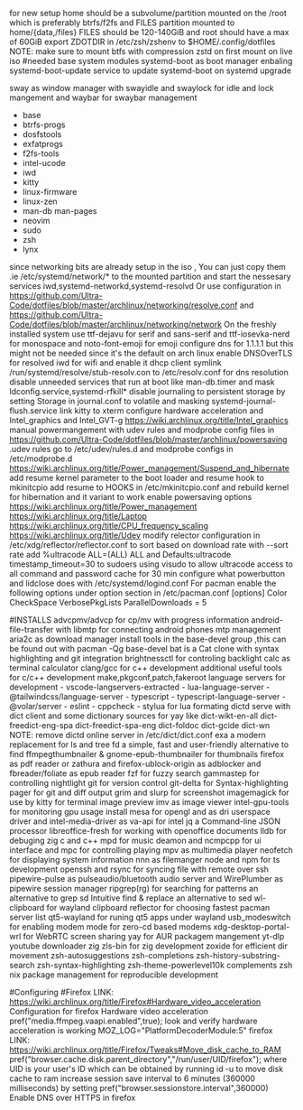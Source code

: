 for new setup home should be a subvolume/partition mounted on the /root which is preferably btrfs/f2fs
and FILES partition mounted to home/{data,/files} FILES should be 120-140GiB and root should have a max of 60GiB
export ZDOTDIR in /etc/zsh/zshenv to $HOME/.config/dotfiles
NOTE: make sure to mount btfs with compression zstd on first mount on live iso
#needed base system modules
systemd-boot as boot manager
enbaling systemd-boot-update service to update systemd-boot on systemd upgrade

sway as window manager with swayidle and swaylock for idle and lock mangement and waybar for swaybar management
- base
- btrfs-progs
- dosfstools
- exfatprogs
- f2fs-tools
- intel-ucode
- iwd
- kitty
- linux-firmware
- linux-zen
- man-db man-pages
- neovim
- sudo
- zsh
- lynx

since networking bits are already setup in the iso , You can just copy them .ie /etc/systemd/network/* to the mounted partition and start the nessesary services iwd,systemd-networkd,systemd-resolvd
Or use configuration in https://github.com/Ultra-Code/dotfiles/blob/master/archlinux/networking/resolve.conf and https://github.com/Ultra-Code/dotfiles/blob/master/archlinux/networking/network
On the freshly installed system use ttf-dejavu for serif and sans-serif and ttf-iosevka-nerd for monospace and noto-font-emoji for emoji
configure dns for 1.1.1.1 but this might not be needed since it's the default on arch linux
enable DNSOverTLS for resolved
iwd for wifi and enable it dhcp client
symlink /run/systemd/resolve/stub-resolv.con to /etc/resolv.conf for dns resolution
disable unneeded services that run at boot like man-db.timer and mask ldconfig.service,systemd-rfkill*
disable journaling to persistent storage by setting Storage in journal.conf to volatile and masking systemd-journal-flush.service
link kitty to xterm
configure hardware acceleration and Intel_graphics and Intel_GVT-g https://wiki.archlinux.org/title/Intel_graphics
manual powermangement with udev rules and modprobe config files in https://github.com/Ultra-Code/dotfiles/blob/master/archlinux/powersaving .udev rules go to /etc/udev/rules.d and modprobe configs in /etc/modprobe.d https://wiki.archlinux.org/title/Power_management/Suspend_and_hibernate
add resume kernel parameter to the boot loader and resume hook to mkinitcpio
add resume to HOOKS in /etc/mkinitcpio.conf and rebuild kernel for hibernation and it variant to work
enable powersaving options https://wiki.archlinux.org/title/Power_management https://wiki.archlinux.org/title/Laptop https://wiki.archlinux.org/title/CPU_frequency_scaling https://wiki.archlinux.org/title/Udev
modify relector configuration in /etc/xdg/reflector/reflector.conf to sort based on download rate with --sort rate
add %ultracode ALL=(ALL) ALL and Defaults:ultracode timestamp_timeout=30 to sudoers using visudo to allow ultracode access to all command and password cache for 30 min
configure what powerbutton and lidclose does with /etc/systemd/logind.conf
For pacman enable the following options under option section in /etc/pacman.conf
[options]
Color
CheckSpace
VerbosePkgLists
ParallelDownloads = 5

#INSTALLS
advcpmv/advcp for cp/mv with progress information
android-file-transfer with libmtp for connecting android phones mtp management
aria2c as download manager
install tools in the base-devel group ,this can be found out with pacman -Qg base-devel
bat is a Cat clone with syntax highlighting and git integration
brightnessctl for controling backlight
calc as terminal calculator
clang/gcc for c++ development
additional useful tools for c/c++ development make,pkgconf,patch,fakeroot
language servers for development
    - vscode-langservers-extracted
    - lua-language-server
    - @tailwindcss/language-server
    - typescript
    - typescript-language-server
    - @volar/server
    - eslint
    - cppcheck
    - stylua for lua formating
dictd serve with dict client and some dictionary sources for yay like dict-wikt-en-all dict-freedict-eng-spa dict-freedict-spa-eng dict-foldoc dict-gcide dict-wn NOTE: remove dictd online server in /etc/dict/dict.conf
exa a modern replacement for ls and tree
fd a simple, fast and user-friendly alternative to find
ffmpegthumbnailer & gnome-epub-thumbnailer for thumbnails
firefox as pdf reader or zathura and firefox-ublock-origin as adblocker and fbreader/foliate as epub reader
fzf for fuzzy search
gammastep for controlling nightlight
git for version control
git-delta for Syntax-highlighting pager for git and diff output
grim and slurp for screenshot
imagemagick for use by kitty for terminal image preview
imv as image viewer
intel-gpu-tools for monitoring gpu usage
install mesa for opengl and as dri userspace driver and intel-media-driver as va-api for intel
jq a Command-line JSON processor
libreoffice-fresh for working with openoffice documents
lldb for debuging zig c and c++
mpd for music deamon and ncmpcpp for ui interface and mpc for controlling playing
mpv as multimedia player
neofetch for displaying system information
nnn as filemanger
node and npm for ts development
openssh and rsync for syncing file with remote over ssh
pipewire-pulse as pulseaudio/bluetooth audio server and WirePlumber as pipewire session manager
ripgrep(rg) for searching for patterns an alternative to grep
sd Intuitive find & replace an alternative to sed
wl-clipboard for wayland clipboard
reflector for choosing fastest pacman server list
qt5-wayland for runing qt5 apps under wayland
usb_modeswitch for enabling modem mode for zero-cd based modems
xdg-desktop-portal-wrl for WebRTC screen sharing
yay for AUR packagem mangement
yt-dlp youtube downloader
zig zls-bin for zig development
zoxide for efficient dir movement
zsh-autosuggestions zsh-completions zsh-history-substring-search zsh-syntax-highlighting zsh-theme-powerlevel10k complements zsh
nix package management for reproducible development

#Configuring
#Firefox
LINK: https://wiki.archlinux.org/title/Firefox#Hardware_video_acceleration
Configuration for firefox Hardware video acceleration
pref("media.ffmpeg.vaapi.enabled",true);
look and verify hardware acceleration is working MOZ_LOG="PlatformDecoderModule:5" firefox
LINK: https://wiki.archlinux.org/title/Firefox/Tweaks#Move_disk_cache_to_RAM
pref("browser.cache.disk.parent_directory","/run/user/UID/firefox"); where UID is your user's ID which can be obtained by running id -u to move disk cache to ram
increase session save interval to 6 minutes (360000 milliseconds) by setting pref("browser.sessionstore.interval",360000)
Enable DNS over HTTPS in firefox
